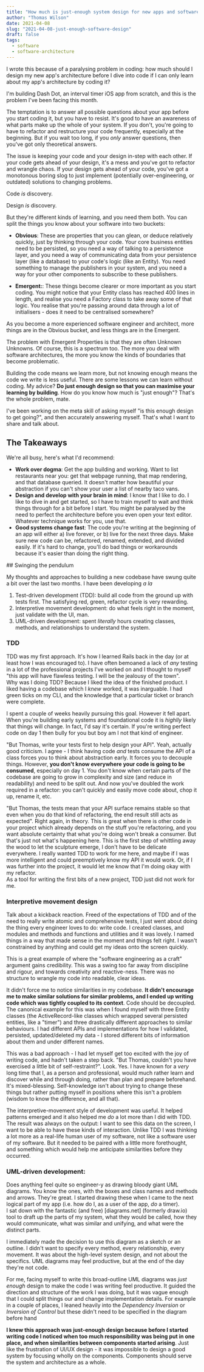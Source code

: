 ```yaml
---
title: "How much is just-enough system design for new apps and software?"
author: "Thomas Wilson"
date: 2021-04-08
slug: "2021-04-08-just-enough-software-design"
draft: false
tags:
  - software
  - software-architecture
---
```


I wrote this because of a paralysing problem in coding: how much should I design my new app's architecture before I dive into code if I can only learn about my app's architecture by coding it?

I'm building Dash Dot, an interval timer iOS app from scratch, and this is the problem I've been facing this month.

The temptation is to answer all possible questions about your app before you start coding it, but you have to resist. It's good to have an awareness of what parts make up the whole of your system. If you don't, you're going to have to refactor and restructure your code frequently, especially at the beginning. But if you wait too long, if you _only_ answer questions, then you've got only theoretical answers.

The issue is keeping your code and your design in-step with each other. If your code gets ahead of your design, it's a mess and you've got to refactor and wrangle chaos. If your design gets ahead of your code, you've got a monotonous boring slog to just implement (potentially over-engineering, or outdated) solutions to changing problems.

Code _is_ discovery.

Design _is_ discovery.

But they're different kinds of learning, and you need them both. You can split the things you know about your software into two buckets:

- **Obvious**: These are properties that you can glean, or deduce relatively quickly, just by thinking through your code. Your core business entities need to be persisted, so you need a way of talking to a persistence layer, and you need a way of communicating data from your persistence layer (like a database) to your code's logic (like an Entity). You need something to manage the publishers in your system, and you need a way for your other components to subscribe to these publishers.

- **Emergent:**: These things become clearer or more important as you start coding. You might notice that your Entity class has reached 400 lines in length, and realise you need a Factory class to take away some of that logic. You realise that you're passing around data through a lot of initialisers - does it need to be centralised somewhere?

As you become a more experienced software engineer and architect, more things are in the Obvious bucket, and less things are in the Emergent.

The problem with Emergent Properties is that they are often Unknown Unknowns. Of course, this is a spectrum too. The more you deal with software architectures, the more you know the kinds of boundaries that become problematic.

Building the code means we learn more, but not knowing enough means the code we write is less useful. There are some lessons we can learn without coding. My advice? **Do just enough design so that you can maximise your learning by building**. How do you know how much is "just enough"? That's the whole problem, mate.

I've been working on the meta skill of asking myself "is this enough design to get going?", and then accurately answering myself. That's what I want to share and talk about.

## The Takeaways

We're all busy, here's what I'd recommend:

- **Work over dogma**: Get the app building and working. Want to list restaurants near you: get that webpage running, that map rendering, and that database queried. It doesn't matter how beautiful your abstraction if you can't show your user a list of nearby taco vans.
- **Design and develop with your brain in mind**: I know that I like to do. I like to dive in and get started, so I have to train myself to wait and think things through for a bit before I start. You might be paralysed by the need to perfect the architecture before you even open your text editor. Whatever technique works for you, use that.
- **Good systems change fast**: The code you're writing at the beginning of an app will either a) live forever, or b) live for the next three days. Make sure new code can be, refactored, renamed, extended, and divided easily. If it's hard to change, you'll do bad things or workarounds because it's easier than doing the right thing.

## Swinging the pendulum

My thoughts and approaches to building a new codebase have swung quite a bit over the last two months. I have been developing _a la_

1. Test-driven development (TDD): build all code from the ground up with tests first. The satisfying red, green, refactor cycle is very rewarding.
2. Interpretive movement development: do what feels right in the moment, just validate with the UI, man.
3. UML-driven development: spent _literally_ hours creating classes, methods, and relationships to understand the system.

### TDD

TDD was my first approach. It's how I learned Rails back in the day (or at least how I was encouraged to). I have often bemoaned a lack of _any_ testing in a lot of the professional projects I've worked on and I thought to myself "this app will have flawless testing. I will be the jealousy of the town".  
Why was I doing TDD? Because I liked the idea of the finished product. I liked having a codebase which I _knew_ worked, it was inarguable. I had green ticks on my CLI, and the knowledge that a particular ticket or branch were complete.

I spent a couple of weeks heavily pursuing this goal. However it fell apart. When you're building early systems and foundational code it is _highlly_ likely that things will change. In fact, I'd say it's certain. If you're writing perfect code on day 1 then bully for you but boy am I not that kind of engineer.

"But Thomas, write your tests first to help design your API". Yeah, actually good criticism. I agree - I think having code _and_ tests consume the API of a class forces you to think about abstraction early. It forces you to decouple things. However, **you don't know everywhere your code is going to be consumed**, especially on day 1. You don't know when certain parts of the codebase are going to grow in complexity and size (and reduce in readability) and need to be split out. And now you've doubled the work required in a refactor: you can't quickly and easily move code about, chop it up, rename it, etc.

"But Thomas, the tests mean that your API surface remains stable so that even when you do that kind of refactoring, the end result still acts as expected". Right again, in theory. This is great when there is other code in your project which already depends on the stuff you're refactoring, and you want absolute certainty that what you're doing won't break a consumer. But that's just not what's happening here. This is the first step of whittling away the wood to let the sculpture emerge, I don't have to be delicate everywhere. I really wanted TDD to work for me here, and maybe if I was more intelligent and could preemptively know my API it would work. Or, if I was further into the project, it would let me know that I'm doing okay with my refactor.  
As a tool for writing the first bits of a new project, TDD just did not work for me.

### Interpretive movement design

Talk about a kickback reaction. Freed of the expectations of TDD and of the need to really write atomic and comprehensive tests, I just went about doing the thing every engineer loves to do: write code.
I created classes, and modules and methods and functions and utilities and it was lovely. I named things in a way that made sense in the moment and things felt right. I wasn't constrained by anything and could get my ideas onto the screen quickly.

This is a great example of where the "software engineering as a craft" argument gains credibility. This was a swing too far away from discipline and rigour, and towards creativity and reactive-ness. There was no structure to wrangle my code into readable, clear ideas.

It didn't force me to notice similarities in my codebase. **It didn't encourage me to make similar solutions for similar problems, and I ended up writing code which was tightly coupled to its context**. Code should be decoupled. The canonical example for this was when I found myself with three Entity classes (the ActiveRecord-like classes which wrapped several persisted entities, like a "timer") and three drastically different approaches to similar behaviours. I had different APIs and implementations for how I validated, persisted, updated/deleted my data - I stored different bits of information about them and under different names.

This was a bad approach - I had let myself get too excited with the joy of writing code, and hadn't taken a step back. "But Thomas, couldn't you have exercised a little bit of self-restraint?". Look. Yes. I have known for a _very_ long time that I, as a person and professional, would much rather learn and discover while and through doing, rather than plan and prepare beforehand. It's mixed-blessing. Self-knowledge isn't about trying to change these things but rather putting myself in positions where this isn't a problem (wisdom to know the difference, and all that).

The interpretive-movement style of development was useful. It helped patterns emerged and it also helped me _do_ a lot more than I did with TDD. The result was always on the output: I want to see this data on the screen, I want to be able to have these kinds of interaction. Unlike TDD I was thinking a lot more as a real-life human user of my software, not like a software user of my software. But it needed to be paired with a little more forethought, and something which would help me anticipate similarities before they occurred.

### UML-driven development:

Does anything feel quite so engineer-y as drawing bloody giant UML diagrams. You know the ones, with the boxes and class names and methods and arrows. They're great. I started drawing these when I came to the next logical part of my app (i.e. how do I, as a user of the app, _do_ a timer).  
I sat down with the fantastic (and free) [diagrams.net] (formerly draw.io) tool to draft up the parts of my system, what they would be called, how they would communicate, what was similar and unifying, and what were the distinct parts.

I immediately made the decision to use this diagram as a sketch or an outline. I didn't want to specify every method, every relationship, every movement. It was about the high-level system design, and not about the specifics. UML diagrams may feel productive, but at the end of the day they're not code.

For me, facing myself to write this broad-outline UML diagrams was _just enough_ design to make the code I was writing feel productive. It guided the direction and structure of the work I was doing, but it was vague enough that I could split things our and change implementation details. For example in a couple of places, I leaned heavily into the _Dependency Inversion_ or _Inversion of Control_ but these didn't need to be specified in the diagram before hand

**I knew this approach was just-enough design because before I started writing code I noticed when too much responsibility was being put in one place, and when similarities between components started arising**. Just like the frustration of UI/UX design - it was impossible to design a good system by focusing wholly on the components. Components should serve the system and architecture as a whole.

